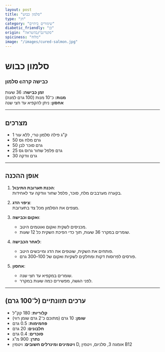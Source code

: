 ```yaml
---
layout: post
title: "סלמון כבוש"
type: "דג"
category: "שימורים ביתיים"
diabetic_friendly: "כן"
origin: "סקנדינבי/בהשראה"
spiciness: "מלוח"
image: "/images/cured-salmon.jpg"
---
```


# סלמון כבוש

### סלמון cכבישה קרה

**זמן כבישה:** 36 שעות  
**מנות:** כ־10 מנות (100 גרם למנה)  
**אחסון:** ניתן להקפיא עד חצי שנה

---

## מצרכים

- 1 ק"ג פילה סלמון טרי, ללא עור  
- 50 גרם מלח גס  
- 50 גרם סוכר לבן  
- 25 גרם פלפל שחור גרוס גס  
- 30 גרם וודקה  

---

## אופן ההכנה

1. **הכנת תערובת התיבול**:  
   בקערה מערבבים מלח, סוכר, פלפל שחור ווודקה עד לאחידות.

2. **ציפוי הדג**:  
   מצפים את הסלמון מכל צד בתערובת.

3. **ואקום וכבישה**:  
   - מכניסים לשקית ואקום ואוטמים היטב.  
   - שומרים במקרר 36 שעות, תוך כדי הפיכת השקית כל 12 שעות.

4. **לאחר הכבישה**:  
   - פותחים את השקית, שוטפים את הדג ומייבשים היטב.  
   - פורסים לפרוסות דקות ומחלקים לשקיות ואקום של 100–300 גרם.

5. **אחסון**:  
   - שומרים במקפיא עד חצי שנה.  
   - לפני הגשה, מפשירים כמה שעות במקרר.

---
## ערכים תזונתיים (ל־100 גרם)

- **קלוריות**: 180 קק"ל  
- **שומן**: 10 גרם (מתוכם כ־2 גרם שומן רווי)  
- **פחמימות**: 0.5 גרם  
- **חלבונים**: 20 גרם  
- **סוכרים**: 0.4 גרם  
- **נתרן**: 900 מ"ג  
- **ויטמינים ומינרלים חשובים**: ויטמין D, אומגה 3, סלניום, ויטמין B12
